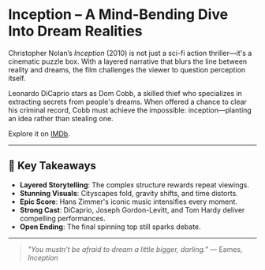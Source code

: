 # Inception – A Mind-Bending Dive Into Dream Realities

Christopher Nolan’s *Inception* (2010) is not just a sci-fi action thriller—it's a cinematic puzzle box. With a layered narrative that blurs the line between reality and dreams, the film challenges the viewer to question perception itself.

Leonardo DiCaprio stars as Dom Cobb, a skilled thief who specializes in extracting secrets from people's dreams. When offered a chance to clear his criminal record, Cobb must achieve the impossible: inception—planting an idea rather than stealing one.

Explore it on [IMDb](https://www.imdb.com/title/tt1375666/).

---

## 🔑 Key Takeaways

* **Layered Storytelling**: The complex structure rewards repeat viewings.
* **Stunning Visuals**: Cityscapes fold, gravity shifts, and time distorts.
* **Epic Score**: Hans Zimmer's iconic music intensifies every moment.
* **Strong Cast**: DiCaprio, Joseph Gordon-Levitt, and Tom Hardy deliver compelling performances.
* **Open Ending**: The final spinning top still sparks debate.

---

> *"You mustn’t be afraid to dream a little bigger, darling."*
> — Eames, *Inception*
